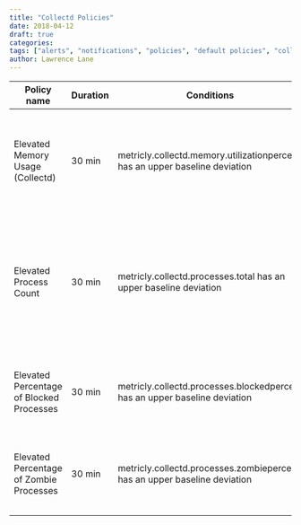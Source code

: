```yaml
---
title: "Collectd Policies"
date: 2018-04-12
draft: true
categories:
tags: ["alerts", "notifications", "policies", "default policies", "collectd",]
author: Lawrence Lane
---
```


| Policy name                              | Duration | Conditions                                                                  | Category | Description                                                                                       |
|------------------------------------------|----------|-----------------------------------------------------------------------------|----------|---------------------------------------------------------------------------------------------------|
| Elevated Memory Usage (Collectd)         | 30 min   | metricly.collectd.memory.utilizationpercent has an upper baseline deviation | INFO     | Indicates an increase in memory usage above what is considered to be normal.                      |
| Elevated Process Count                   | 30 min   | metricly.collectd.processes.total has an upper baseline deviation           | INFO     | Indicates that the total number of processes has increased above what is considered to be normal. |
| Elevated Percentage of Blocked Processes | 30 min   | metricly.collectd.processes.blockedpercent has an upper baseline deviation  | WARNING  | Indicates a higher-than-normal percentage of blocked processes.                                   |
| Elevated Percentage of Zombie Processes  | 30 min   | metricly.collectd.processes.zombiepercent has an upper baseline deviation   | WARNING  | Indicates a higher-than-normal percentage of zombie processes.                                    |
